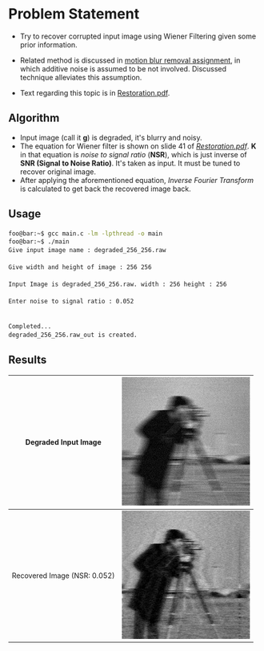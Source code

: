 # Problem Statement
- Try to recover corrupted input image using Wiener Filtering given some prior information.

- Related method is discussed in [motion blur removal assignment](../A15), in which additive noise is assumed to be not involved. Discussed technique alleviates this assumption.

- Text regarding this topic is in [Restoration.pdf](./Restoration.pdf).

## Algorithm
* Input image (call it **g**) is degraded, it's blurry and noisy.
* The equation for Wiener filter is shown on slide 41 of *[Restoration.pdf](./Restoration.pdf)*. **K** in that equation is *noise to signal ratio* (**NSR**), which is just inverse of **SNR (Signal to Noise Ratio)**. It's taken as input. It must be tuned to recover original image.
* After applying the aforementioned equation, *Inverse Fourier Transform* is calculated to get back the recovered image back.

## Usage
```bash
foo@bar:~$ gcc main.c -lm -lpthread -o main
foo@bar:~$ ./main
Give input image name : degraded_256_256.raw

Give width and height of image : 256 256

Input Image is degraded_256_256.raw. width : 256 height : 256 

Enter noise to signal ratio : 0.052


Completed...
degraded_256_256.raw_out is created.
```

## Results

|Degraded Input Image| ![](./degraded_256_256.jpg) |
|-|-|
| Recovered Image (NSR: 0.052) | ![](./degraded_256_256.raw_out.jpg) |